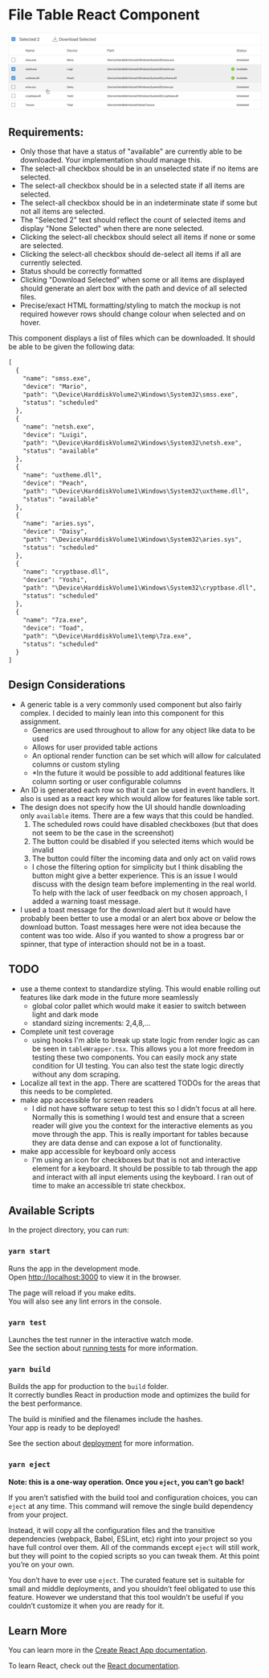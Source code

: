 # File Table React Component

![Sample screenshot](./table.png)

## Requirements:
- Only those that have a status of "available" are currently able to be downloaded. Your implementation should manage this.
- The select-all checkbox should be in an unselected state if no items are selected.
- The select-all checkbox should be in a selected state if all items are selected.
- The select-all checkbox should be in an indeterminate state if some but not all items are selected.
- The "Selected 2" text should reflect the count of selected items and display "None Selected" when there are none selected.
- Clicking the select-all checkbox should select all items if none or some are selected.
- Clicking the select-all checkbox should de-select all items if all are currently selected.
- Status should be correctly formatted
- Clicking "Download Selected" when some or all items are displayed should generate an alert box with the path and device of all selected files.
- Precise/exact HTML formatting/styling to match the mockup is not required however rows should change colour when selected and on hover.

This component displays a list of files which can be downloaded. It should be able to be given the following data:

```
[
  {
    "name": "smss.exe",
    "device": "Mario",
    "path": "\Device\HarddiskVolume2\Windows\System32\smss.exe",
    "status": "scheduled"
  },
  {
    "name": "netsh.exe",
    "device": "Luigi",
    "path": "\Device\HarddiskVolume2\Windows\System32\netsh.exe",
    "status": "available"
  },
  {
    "name": "uxtheme.dll",
    "device": "Peach",
    "path": "\Device\HarddiskVolume1\Windows\System32\uxtheme.dll",
    "status": "available"
  },
  {
    "name": "aries.sys",
    "device": "Daisy",
    "path": "\Device\HarddiskVolume1\Windows\System32\aries.sys",
    "status": "scheduled"
  },
  {
    "name": "cryptbase.dll",
    "device": "Yoshi",
    "path": "\Device\HarddiskVolume1\Windows\System32\cryptbase.dll",
    "status": "scheduled"
  },
  {
    "name": "7za.exe",
    "device": "Toad",
    "path": "\Device\HarddiskVolume1\temp\7za.exe",
    "status": "scheduled"
  }
]
```

## Design Considerations
- A generic table is a very commonly used component but also fairly complex. I decided to mainly lean into this component for this assignment.
  - Generics are used throughout to allow for any object like data to be used
  - Allows for user provided table actions
  - An optional render function can be set which will allow for calculated columns or custom styling
  - *In the future it would be possible to add additional features like column sorting or user configurable columns
- An ID is generated each row so that it can be used in event handlers. It also is used as a react key which would allow for features like table sort.
- The design does not specify how the UI should handle downloading only `available` items. There are a few ways that this could be handled.
  1. The scheduled rows could have disabled checkboxes (but that does not seem to be the case in the screenshot)
  1. The button could be disabled if you selected items which would be invalid
  1. The button could filter the incoming data and only act on valid rows
  - I chose the filtering option for simplicity but I think disabling the button might give a better experience. This is an issue I would discuss with the design team before implementing in the real world. To help with the lack of user feedback on my chosen approach, I added a warning toast message.
- I used a toast message for the download alert but it would have probably been better to use a modal or an alert box above or below the download button. Toast messages here were not idea because the content was too wide. Also if you wanted to show a progress bar or spinner, that type of interaction should not be in a toast.


## TODO
- use a theme context to standardize styling. This would enable rolling out features like dark mode in the future more seamlessly
  - global color pallet which would make it easier to switch between light and dark mode
  - standard sizing increments: 2,4,8,...
- Complete unit test coverage
  - using hooks I'm able to break up state logic from render logic as can be seen in `tableWrapper.tsx`. This allows you a lot more freedom in testing these two components. You can easily mock any state condition for UI testing. You can also test the state logic directly without any dom scraping.
- Localize all text in the app. There are scattered TODOs for the areas that this needs to be completed.
- make app accessible for screen readers
  - I did not have software setup to test this so I didn't focus at all here. Normally this is something I would test and ensure that a screen reader will give you the context for the interactive elements as you move through the app. This is really important for tables because they are data dense and can expose a lot of functionality.
- make app accessible for keyboard only access
  - I'm using an icon for checkboxes but that is not and interactive element for a keyboard. It should be possible to tab through the app and interact with all input elements using the keyboard. I ran out of time to make an accessible tri state checkbox.

## Available Scripts

In the project directory, you can run:

### `yarn start`

Runs the app in the development mode.\
Open [http://localhost:3000](http://localhost:3000) to view it in the browser.

The page will reload if you make edits.\
You will also see any lint errors in the console.

### `yarn test`

Launches the test runner in the interactive watch mode.\
See the section about [running tests](https://facebook.github.io/create-react-app/docs/running-tests) for more information.

### `yarn build`

Builds the app for production to the `build` folder.\
It correctly bundles React in production mode and optimizes the build for the best performance.

The build is minified and the filenames include the hashes.\
Your app is ready to be deployed!

See the section about [deployment](https://facebook.github.io/create-react-app/docs/deployment) for more information.

### `yarn eject`

**Note: this is a one-way operation. Once you `eject`, you can’t go back!**

If you aren’t satisfied with the build tool and configuration choices, you can `eject` at any time. This command will remove the single build dependency from your project.

Instead, it will copy all the configuration files and the transitive dependencies (webpack, Babel, ESLint, etc) right into your project so you have full control over them. All of the commands except `eject` will still work, but they will point to the copied scripts so you can tweak them. At this point you’re on your own.

You don’t have to ever use `eject`. The curated feature set is suitable for small and middle deployments, and you shouldn’t feel obligated to use this feature. However we understand that this tool wouldn’t be useful if you couldn’t customize it when you are ready for it.

## Learn More

You can learn more in the [Create React App documentation](https://facebook.github.io/create-react-app/docs/getting-started).

To learn React, check out the [React documentation](https://reactjs.org/).
